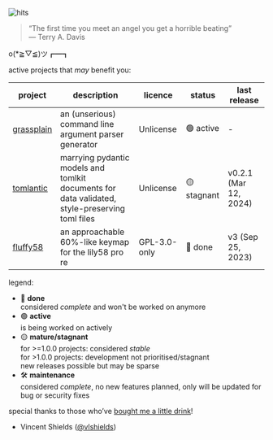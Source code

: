 ![hits](https://img.shields.io/endpoint?url=https://hits.dwyl.com/markjoshwel/markjoshwel.json&style=flat-square&label=Hits&color=6244bb)

> “The first time you meet an angel you get a horrible beating”  
> ― Terry A. Davis

o(*≧▽≦)ツ┏━┓

active projects that _may_ benefit you:

| project | description | licence | status | last release |
|---|---|---|---|---|
| [grassplain](https://github.com/markjoshwel/grassplain) | an (unserious) command line argument parser generator | Unlicense | 🟢 active | - |
| [tomlantic](https://github.com/markjoshwel/tomlantic) | marrying pydantic models and tomlkit documents for data validated, style-preserving toml files | Unlicense | 🟡 stagnant | v0.2.1 (Mar 12, 2024) |
| [fluffy58](https://github.com/markjoshwel/fluffy58) | an approachable 60%-like keymap for the lily58 pro re | GPL-3.0-only | 🔴 done | v3 (Sep 25, 2023) |

legend:
- 🔴 **done**  
  considered _complete_ and won't be worked on anymore
- 🟢 **active**  
  is being worked on actively
- 🟡 **mature/stagnant**  
  for >=1.0.0 projects: considered _stable_  
  for >1.0.0 projects: development not prioritised/stagnant  
  new releases possible but may be sparse
- 🛠️ **maintenance**  
  considered _complete_, no new features planned, only will be updated for bug or security fixes

special thanks to those who’ve [bought me a little drink](https://github.com/sponsors/markjoshwel)!

- Vincent Shields ([@vlshields](https://github.com/vlshields))
